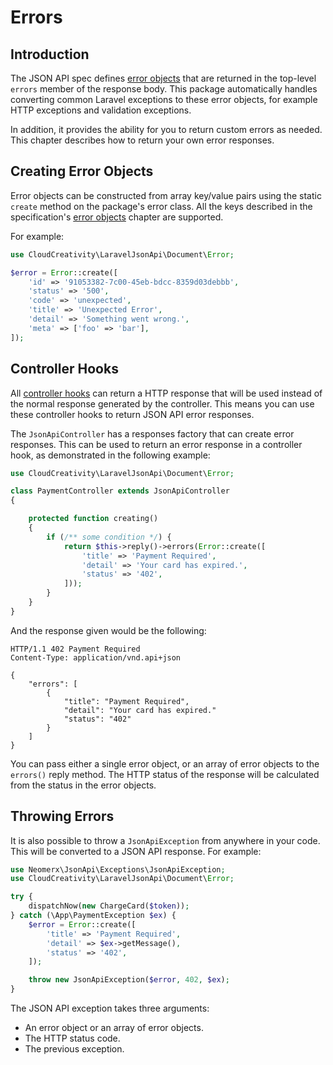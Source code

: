 # Errors

## Introduction

The JSON API spec defines [error objects](http://jsonapi.org/format/#errors) that are returned
in the top-level `errors` member of the response body. This package automatically handles converting
common Laravel exceptions to these error objects, for example HTTP exceptions and validation exceptions.

In addition, it provides the ability for you to return custom errors as needed. This chapter describes
how to return your own error responses.

## Creating Error Objects

Error objects can be constructed from array key/value pairs using the static `create` method on
the package's error class. All the keys described in the specification's
[error objects](http://jsonapi.org/format/#error-objects) chapter are supported.

For example:

```php
use CloudCreativity\LaravelJsonApi\Document\Error;

$error = Error::create([
    'id' => '91053382-7c00-45eb-bdcc-8359d03debbb',
    'status' => '500',
    'code' => 'unexpected',
    'title' => 'Unexpected Error',
    'detail' => 'Something went wrong.',
    'meta' => ['foo' => 'bar'],
]);
```

## Controller Hooks

All [controller hooks](../basics/controllers.md) can return a HTTP response that will be used instead
of the normal response generated by the controller. This means you can use these controller hooks
to return JSON API error responses.

The `JsonApiController` has a responses factory that can create error responses. This can be used
to return an error response in a controller hook, as demonstrated in the following example:

```php
use CloudCreativity\LaravelJsonApi\Document\Error;

class PaymentController extends JsonApiController
{

    protected function creating()
    {
        if (/** some condition */) {
            return $this->reply()->errors(Error::create([
                'title' => 'Payment Required',
                'detail' => 'Your card has expired.',
                'status' => '402',
            ]));
        }
    }
}
```

And the response given would be the following:

```http
HTTP/1.1 402 Payment Required
Content-Type: application/vnd.api+json

{
    "errors": [
        {
            "title": "Payment Required",
            "detail": "Your card has expired."
            "status": "402"
        }
    ]
}
```

You can pass either a single error object, or an array of error objects to the `errors()` reply method.
The HTTP status of the response will be calculated from the status in the error objects.

## Throwing Errors

It is also possible to throw a `JsonApiException` from anywhere in your code. This will be converted
to a JSON API response. For example:

```php
use Neomerx\JsonApi\Exceptions\JsonApiException;
use CloudCreativity\LaravelJsonApi\Document\Error;

try {
    dispatchNow(new ChargeCard($token));
} catch (\App\PaymentException $ex) {
    $error = Error::create([
        'title' => 'Payment Required',
        'detail' => $ex->getMessage(),
        'status' => '402',
    ]);

    throw new JsonApiException($error, 402, $ex);
}
```

The JSON API exception takes three arguments:

- An error object or an array of error objects.
- The HTTP status code.
- The previous exception.
